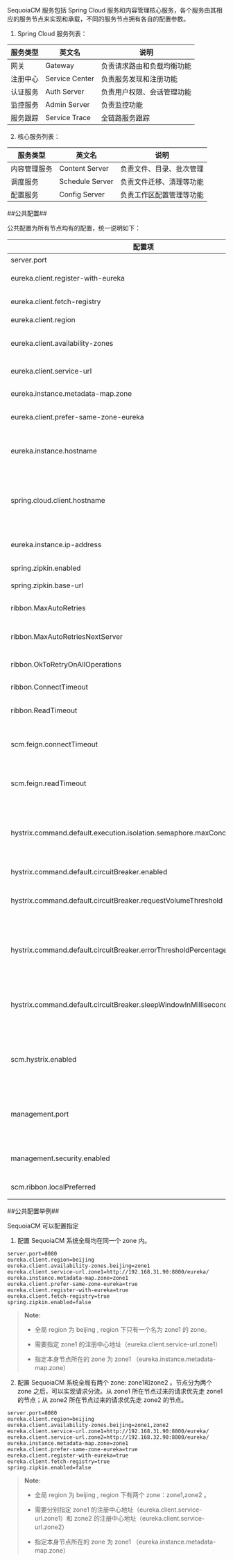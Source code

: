 SequoiaCM 服务包括 Spring Cloud 服务和内容管理核心服务，各个服务由其相应的服务节点来实现和承载，不同的服务节点拥有各自的配置参数。

1. Spring Cloud 服务列表：

 |服务类型|英文名             | 说明                       |
 |--------|------------------ |----------------------------| 
 |网关    | Gateway           |负责请求路由和负载均衡功能  |
 |注册中心| Service Center    |负责服务发现和注册功能      |
 |认证服务| Auth Server       |负责用户权限、会话管理功能  |
 |监控服务| Admin Server      |负责监控功能                |
 |服务跟踪| Service Trace     |全链路服务跟踪              |

2. 核心服务列表：

 |服务类型    |英文名             | 说明                       |
 |------------|------------------ |----------------------------|
 |内容管理服务| Content Server    |负责文件、目录、批次管理    |
 |调度服务    | Schedule Server   |负责文件迁移、清理等功能    |
 |配置服务    | Config Server     |负责工作区配置管理等功能    |

##公共配置##

公共配置为所有节点均有的配置，统一说明如下：

|配置项       |类型   |说明                           |
|-------------|-------|-------------------------------|
|server.port|num|节点的对外提供服务的端口号|
|eureka.client.register-with-eureka|boolean|是否将本节点注册至服务中心，默认值：false|
|eureka.client.fetch-registry|boolean|本节点是否从注册中心获取其它节点的注册信息，默认值：false|
|eureka.client.region|str|此实例所在的区域|
|eureka.client.availability-zones|str|配置region下可用zone，如：zone1,zone2，表示region下有两个可用zone|
|eureka.client.service-url|str|配置zone的注册中心地址，如：http://192.168.31.90:8800/eureka/|
|eureka.instance.metadata-map.zone|str|注册到服务中心时，向其它实例描述自身所属的zone|
|eureka.client.prefer-same-zone-eureka|boolean|是否优先向同一个zone的服务中心注册，默认值：true|
|eureka.instance.hostname|str|描述此实例所在机器的主机名，用于节点间通信，不配置则通过一定的规则自动获取，在多网卡/IP环境下建议手动指定主机名|
|spring.cloud.client.hostname|str|描述此实例所在机器的主机名，用于生成节点 ID，不配置则通过一定的规则自动获取，在多网卡/IP环境下建议手动指定主机名；此配置项应该与 eureka.instance.hostname 同时配置|
|eureka.instance.ip-address|str|描述此实例所在机器的 IP 地址，不配置则通过一定的规则自动获取，在多网卡/IP环境下建议手动指定 IP 地址|
|spring.zipkin.enabled|boolean|是否开启服务跟踪，默认 false|
|spring.zipkin.base-url|str|配置服务跟踪节点的地址，如：http://192.168.31.90:8890|
|ribbon.MaxAutoRetries|num|对同一个实例请求的最大重试次数（不包括第一次），默认值：0|
|ribbon.MaxAutoRetriesNextServer|num|请求失败时，更换下一个实例进行重试，该参数表示最大更换次数（不包含第一个实例），默认值：1|
|ribbon.OkToRetryOnAllOperations|boolean|是否所有请求都进行重试，默认值：false|
|ribbon.ConnectTimeout|num|使用Ribbon时的连接建立超时时间，默认值：10000，单位：ms|
|ribbon.ReadTimeout|num|使用Ribbon时的读超时，默认值：30000，单位：ms|
|scm.feign.connectTimeout|num|使用Feign调用远程服务的连接建立超时时间，单位：ms。如果不设置，默认会使用ribbon.ConnectTimeout的值。|
|scm.feign.readTimeout|num|使用Feign调用远程服务的读超时，单位：ms。如果不设置，默认会使用ribbon.ReadTimeout的值。|
|hystrix.command.default.execution.isolation.semaphore.maxConcurrentRequests|num|配置分配给单个下游服务的信号量资源。调用下游服务前，会先获取信号量，调用结束后归还信号量，如获取不到，则调用会被拒绝。此配置限制了调用某个下游服务的最大并发数量。|
|hystrix.command.default.circuitBreaker.enabled|boolean|是否开启熔断保护，默认值：true。|
|hystrix.command.default.circuitBreaker.requestVolumeThreshold|num|熔断计算的最小样本数，只有在时间窗口（10s）内，调用某个服务的数量达到了该值，才会进行熔断判断，默认值：20。|
|hystrix.command.default.circuitBreaker.errorThresholdPercentage|num|触发熔断的失败率，当在时间窗口内调用某个服务的数量达到样本数，且失败率大于等于此值时，熔断器打开，后续对该服务的调用直接返回失败，默认值：50。|
|hystrix.command.default.circuitBreaker.sleepWindowInMilliseconds|num|熔断器休眠窗口，当触发熔断一段时间后，尝试放行一个调用请求，根据该请求是否成功，来决定是继续熔断还是恢复正常，单位：ms，默认值：5000。|
|scm.hystrix.enabled|boolean|是否开启熔断与隔离能力，默认值：true。关闭后，该节点的熔断与隔离能力将失效，所有hystrix开头的配置项将不起作用。此配置在网关节点暂不生效。|
|management.port|num|配置节点的管理端口，用于系统状态监控。不配置时，默认为 server.port + 1，除 s3-server 外的其它服务均支持将 management.port 设为与 server.port 一致。|
|management.security.enabled|boolean|是否开启 Actuator 端点的权限控制，默认 false 。详情请见：[Actuator 安全性配置][actuator]|
|scm.ribbon.localPreferred|boolean|服务调用时是否优先选择同一台机器上的节点，默认值：true 。|

##公共配置举例##

SequoiaCM 可以配置指定

1. 配置 SequoiaCM 系统全局均在同一个 zone 内。

 ```
server.port=8080
eureka.client.region=beijing
eureka.client.availability-zones.beijing=zone1
eureka.client.service-url.zone1=http://192.168.31.90:8800/eureka/
eureka.instance.metadata-map.zone=zone1
eureka.client.prefer-same-zone-eureka=true
eureka.client.register-with-eureka=true
eureka.client.fetch-registry=true
spring.zipkin.enabled=false
 ```

 > **Note:**
 >
 > * 全局 region 为 beijing , region 下只有一个名为 zone1 的 zone。
 >
 > * 需要指定 zone1 的注册中心地址（eureka.client.service-url.zone1）
 >
 > * 指定本身节点所在的 zone 为 zone1 （eureka.instance.metadata-map.zone）

2. 配置 SequoiaCM 系统全局有两个 zone: zone1和zone2 。节点分为两个 zone 之后，可以实现请求分流。从 zone1 所在节点过来的请求优先走 zone1 的节点；从 zone2 所在节点过来的请求优先走 zone2 的节点。

 ```
server.port=8080
eureka.client.region=beijing
eureka.client.availability-zones.beijing=zone1,zone2
eureka.client.service-url.zone1=http://192.168.31.90:8800/eureka/
eureka.client.service-url.zone2=http://192.168.32.90:8800/eureka/
eureka.instance.metadata-map.zone=zone1
eureka.client.prefer-same-zone-eureka=true
eureka.client.register-with-eureka=true
eureka.client.fetch-registry=true
spring.zipkin.enabled=false
 ```

 > **Note:**
 >
 > * 全局 region 为 beijing , region 下有两个 zone：zone1,zone2 。
 >
 > * 需要分别指定 zone1 的注册中心地址（eureka.client.service-url.zone1）和 zone2 的注册中心地址（eureka.client.service-url.zone2）
 >
 > * 指定本身节点所在的 zone 为 zone1 （eureka.instance.metadata-map.zone）

[actuator]:Maintainance/Security/Security_Config/actuator.md